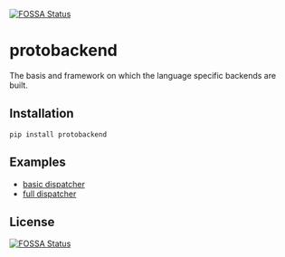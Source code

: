 [![FOSSA Status](https://app.fossa.io/api/projects/git%2Bgithub.com%2Fdatacamp%2Fprotobackend.svg?type=shield)](https://app.fossa.io/projects/git%2Bgithub.com%2Fdatacamp%2Fprotobackend?ref=badge_shield)

protobackend
=============

The basis and framework on which the language specific backends are built.

Installation
------------

```
pip install protobackend
```

Examples
--------

* [basic dispatcher](example/basic_demo.ipynb)
* [full dispatcher](example/full_demo.ipynb)


## License
[![FOSSA Status](https://app.fossa.io/api/projects/git%2Bgithub.com%2Fdatacamp%2Fprotobackend.svg?type=large)](https://app.fossa.io/projects/git%2Bgithub.com%2Fdatacamp%2Fprotobackend?ref=badge_large)